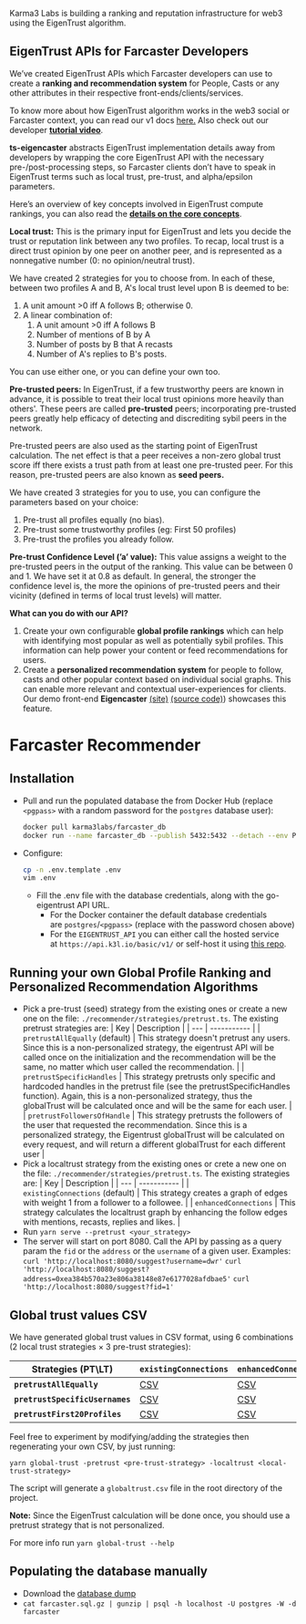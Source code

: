 Karma3 Labs is building a ranking and reputation infrastructure for web3 using the EigenTrust algorithm. 

## EigenTrust APIs for Farcaster Developers

We’ve created EigenTrust APIs which Farcaster developers can use to create a **ranking and recommendation system** for People, Casts or any other attributes in their respective front-ends/clients/services.

To know more about how EigenTrust algorithm works in the web3 social or Farcaster context, you can read our v1 docs [here.](https://karma3-labs.gitbook.io/karma3labs/eigentrust/example-use-case) Also check out our developer [**tutorial video**](https://drive.google.com/file/u/2/d/1j8fDxdt7CNlk1DH5i7k_3Fth75xfsxOL/view?usp=sharing).

**ts-eigencaster** abstracts EigenTrust implementation details away from developers by wrapping the core EigenTrust API with the necessary pre-/post-processing steps, so Farcaster clients don’t have to speak in EigenTrust terms such as local trust, pre-trust, and alpha/epsilon parameters. 

Here’s an overview of key concepts involved in EigenTrust compute rankings, you can also read the [**details on the core concepts**](https://karma3-labs.gitbook.io/karma3labs/eigentrust/core-concepts).

**Local trust:** This is the primary input for EigenTrust and lets you decide the trust or reputation link between any two profiles.  To recap, local trust is a direct trust opinion by one peer on another peer, and is represented as a nonnegative number (0: no opinion/neutral trust).

We have created 2 strategies for you to choose from.  In each of these, between two profiles A and B, A's local trust level upon B is deemed to be:

1. A unit amount >0 iff A follows B; otherwise 0.
2. A linear combination of:
    1. A unit amount >0 iff A follows B
    2. Number of mentions of B by A
    3. Number of posts by B that A recasts
    4. Number of A's replies to B's posts.

You can use either one, or you can define your own too.

**Pre-trusted peers:** In EigenTrust, if a few trustworthy peers are known in advance, it is possible to treat their local trust opinions more heavily than others'.  These peers are called **pre-trusted** peers; incorporating pre-trusted peers greatly help efficacy of detecting and discrediting sybil peers in the network.

Pre-trusted peers are also used as the starting point of EigenTrust calculation.  The net effect is that a peer receives a non-zero global trust score iff there exists a trust path from at least one pre-trusted peer.  For this reason, pre-trusted peers are also known as **seed peers.**

We have created 3 strategies for you to use, you can configure the parameters based on your choice:

1. Pre-trust all profiles equally (no bias).
2. Pre-trust some trustworthy profiles (eg: First 50 profiles)
3. Pre-trust the profiles you already follow. 

**Pre-trust Confidence Level (’a’ value):** This value assigns a weight to the pre-trusted peers in the output of the ranking. This value can be between 0 and 1. We have set it at 0.8 as default.  In general, the stronger the confidence level is, the more the opinions of pre-trusted peers and their vicinity (defined in terms of local trust levels) will matter.

**What can you do with our API?**

1. Create your own configurable **global profile rankings** which can help with identifying most popular as well as potentially sybil profiles. This information can help power your content or feed recommendations for users.
2. Create a **personalized recommendation system** for people to follow, casts and other popular context based on individual social graphs. This can enable more relevant and contextual user-experiences for clients. Our demo front-end **Eigencaster** [(site)](https://eigencaster.k3l.io/) [(source code)](https://github.com/Karma3Labs/eigencaster)) showcases this feature. 

# Farcaster Recommender

## Installation

- Pull and run the populated database the from Docker Hub (replace `<pgpass>` with a random password for the `postgres` database user):

  ```sh
  docker pull karma3labs/farcaster_db
  docker run --name farcaster_db --publish 5432:5432 --detach --env POSTGRES_PASSWORD=<pgpass> karma3labs/farcaster_db
  ```
  
- Configure:
  ```sh
  cp -n .env.template .env
  vim .env
  ```
  - Fill the .env file with the database credentials, along with the go-eigentrust API URL.
    - For the Docker container the default database credentials are `postgres`/`<pgpass>` (replace with the password chosen above)
    - For the `EIGENTRUST_API` you can either call the hosted service at `https://api.k3l.io/basic/v1/` or self-host it using [this repo](https://github.com/Karma3Labs/go-eigentrust).

## Running your own Global Profile Ranking and Personalized Recommendation Algorithms

- Pick a pre-trust (seed) strategy from the existing ones or create a new one on the file: `./recommender/strategies/pretrust.ts`. The existing pretrust strategies are:
  | Key | Description |
  | --- | ----------- |
  | `pretrustAllEqually` (default) | This strategy doesn't pretrust any users. Since this is a non-personalized strategy, the eigentrust API will be called once on the initialization and the recommendation will be the same, no matter which user called the recommendation. |
  | `pretrustSpecificHandles` | This strategy pretrusts only specific and hardcoded handles in the pretrust file (see the pretrustSpecificHandles function). Again, this is a non-personalized strategy, thus the globalTrust will be calculated once and will be the same for each user. |
  | `pretrustFollowersOfHandle` | This strategy pretrusts the followers of the user that requested the recommendation. Since this is a personalized strategy, the Eigentrust globalTrust will be calculated on every request, and will return a different globalTrust for each different user |
- Pick a localtrust strategy from the existing ones or crete a new one on the file: `./recommender/strategies/pretrust.ts`. The existing strategies are:
  | Key | Description |
  | --- | ----------- |
  | `existingConnections` (default) | This strategy creates a graph of edges with weight 1 from a follower to a followee. |
  | `enhancedConnections` | This strategy calculates the localtrust graph by enhancing the follow edges with mentions, recasts, replies and likes. |
- Run `yarn serve --pretrust <your_strategy>`
- The server will start on port 8080. Call the API by passing as a query param the `fid` or the `address` or the `username` of a given user. Examples:
  ```curl 'http://localhost:8080/suggest?username=dwr'```
  ```curl 'http://localhost:8080/suggest?address=0xea384b570a23e806a38148e87e6177028afdbae5'```
  ```curl 'http://localhost:8080/suggest?fid=1'```

## Global trust values CSV

We have generated global trust values in CSV format, using 6 combinations (2 local trust strategies &times; 3 pre-trust strategies):

| Strategies (PT\LT) | `existingConnections` | `enhancedConnections` |
| ------------------ | --------------------- | --------------------- |
| **`pretrustAllEqually`** | [CSV](https://s3.us-west-2.amazonaws.com/k3l.io/globaltrust-existingConnections-pretrustAllEqually.csv) | [CSV](https://s3.us-west-2.amazonaws.com/k3l.io/globaltrust-enhancedConnections-pretrustAllEqually.csv) |
| **`pretrustSpecificUsernames`** | [CSV](https://s3.us-west-2.amazonaws.com/k3l.io/globaltrust-existingConnections-pretrustSpecificUsernames.csv) | [CSV](https://s3.us-west-2.amazonaws.com/k3l.io/globaltrust-enhancedConnections-pretrustSpecificUsernames.csv) |
| **`pretrustFirst20Profiles`** | [CSV](https://s3.us-west-2.amazonaws.com/k3l.io/globaltrust-existingConnections-pretrustFirst20Profiles.csv) | [CSV](https://s3.us-west-2.amazonaws.com/k3l.io/globaltrust-enhancedConnections-pretrustFirst20Profiles.csv) |

Feel free to experiment by modifying/adding the strategies then regenerating your own CSV, by just running:

    yarn global-trust -pretrust <pre-trust-strategy> -localtrust <local-trust-strategy>

The script will generate a `globaltrust.csv` file in the root directory of the project.

**Note:** Since the EigenTrust calculation will be done once, you should use a pretrust strategy that is not personalized.

For more info run `yarn global-trust --help`

## Populating the database manually

- Download the [database dump](https://s3.us-west-2.amazonaws.com/k3l.io/farcaster.sql.gz)
- `cat farcaster.sql.gz | gunzip | psql -h localhost -U postgres -W -d farcaster`

